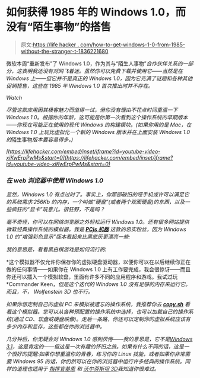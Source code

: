 # 如何获得 1985 年的 Windows 1.0，而没有“陌生事物”的搭售

> 原文:[https://life hacker . com/how-to-get-windows-1-0-from-1985-without-the-stranger-t-1836221680](https://lifehacker.com/how-to-get-windows-1-0-from-1985-without-the-stranger-t-1836221680)

微软本周“重新发布”了 Windows 1.0，作为其与“陌生人事物”[](https://www.microsoft.com/en-us/p/windows-111/9pghpx7zmjrc?ranMID=24542&activetab=pivot%3Aoverviewtab)*合作伙伴关系的一部分，这表明我还没有对网飞着迷。虽然你可以免费下载并使用它——当然是在 Windows 上——但它并不是真正的 Windows 1.0，因为它充满了谜题和各种其他促销搭售，这些在 1985 年 Windows 1.0 首次推出时并不存在。* 

*Watch*

*尽管这款应用因其极客魅力而值得一试，但你没有理由不花点时间重温一下 Windows 1.0。根据你的年龄，这可能是你第一次看到这个操作系统的早期版本——你现在可能正在使用的现代 Windows 的构建模块。(如果你用的是 Mac，在 Windows 1.0 上玩比虚拟化一个新的 Windows 版本并在上面安装 Windows 1.0 的*陌生事物*版本要容易得多。)*

 *[https://lifehacker.com/embed/inset/iframe?id=youtube-video-xiKwErpPwMs&start=0](https://lifehacker.com/embed/inset/iframe?id=youtube-video-xiKwErpPwMs&start=0)* 

### *在 web 浏览器中使用 Windows 1.0*

*显然，Windows 1.0 有点过时了。事实上，你那部破旧的哑手机或许可以满足它的系统需求:256Kb 的内存，一个叫做“硬盘”(或者两个双面硬盘)的东西，以及一些疯狂的“显卡”玩意儿。很狂野，不是吗？*

*毫不奇怪，你可以在网络浏览器之外轻松运行 Windows 1.0。还有很多网站提供微软经典操作系统的模拟器。我是 [**PCjs 机器**](https://www.pcjs.org/disks/pcx86/windows/1.01/) 这款的忠实粉丝，因为 Windows 1.0 的“增强彩色显示”版本看起来比黑底灰更漂亮一些:*

*我的意思是，看看黑白棋游戏是如何流行的:*

*这个模拟器不仅允许你保存你的虚拟硬盘驱动器，以便你可以在以后继续你正在做的任何事情——如果你在 Windows 1.0 上有工作要完成，我会很惊讶——而且你还可以插入一个模拟软盘，里面有许多不同的应用程序和游戏。我试过玩 *Commander Keen，*但是这个迭代的 Windows 1.0 没有足够的内存来运行它。而且，不， *Wolfenstein 3D* 也不行。*

*如果你想定制自己的虚拟 PC 来模拟被遗忘的操作系统，我推荐你去 [**copy.sh**](https://copy.sh/v86/) 看看这个模拟器。您可以从各种预配置的操作系统中选择，也可以加载自己的操作系统(通过 CD、软盘或硬盘映像)。走后一条路，你还可以定制你的虚拟系统应该有多少内存和显存，这些都在你的浏览器中。*

*几分钟后，你无疑会对 Windows 1.0 感到厌倦——我的意思是，它不是[*Windows 3.1*](https://archive.org/details/softwarelibrary_win3)，这是肯定的——但这是一次有趣的怀旧之旅。如果有什么不同的话，这是一个很好的提醒:如果你想重温你的青春，练习你的 Linux 技能，或者如果你非常需要 Windows 95 的话，你仍然可以在你的浏览器中运行许多经典的操作系统。同样的道理也适用于 [*指挥官基恩*](https://classicreload.com/commander-keen-1-marooned-on-mars.html) 和 [*沃尔芬斯坦 3D*](http://users.atw.hu/wolf3d/)*我知道你很难过。**